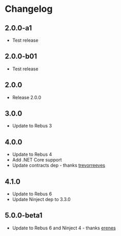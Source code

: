 # Changelog

## 2.0.0-a1
* Test release

## 2.0.0-b01
* Test release

## 2.0.0
* Release 2.0.0

## 3.0.0
* Update to Rebus 3

## 4.0.0
* Update to Rebus 4
* Add .NET Core support
* Update contracts dep - thanks [trevorreeves]

## 4.1.0
* Update to Rebus 6
* Update Ninject dep to 3.3.0

## 5.0.0-beta1
* Update to Rebus 6 and Ninject 4 - thanks [erenes]

[erenes]: https://github.com/erenes
[trevorreeves]: https://github.com/trevorreeves
